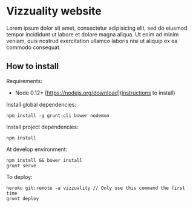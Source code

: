# Vizzuality website

Lorem ipsum dolor sit amet, consectetur adipisicing elit, sed do eiusmod
tempor incididunt ut labore et dolore magna aliqua. Ut enim ad minim veniam,
quis nostrud exercitation ullamco laboris nisi ut aliquip ex ea commodo
consequat.

## How to install

Requirements:

* Node 0.12+ [https://nodejs.org/download](instructions to install)


Install global dependencies:

    npm install -g grunt-cli bower nodemon

Install project dependencies:

    npm install

At develop environment:
    
    npm install && bower install
    grunt serve

To deploy:

    heroku git:remote -a vizzuality // Only use this command the first time
    grunt deploy
